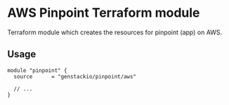 # AWS Pinpoint Terraform module

Terraform module which creates the resources for pinpoint (app) on AWS.

## Usage

```hcl
module "pinpoint" {
  source      = "genstackio/pinpoint/aws"

  // ...
}
```
